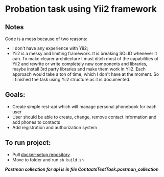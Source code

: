 # Probation task using Yii2 framework

## Notes

Code is a mess because of two reasons:
 * I don't have any experience with Yii2;
 * Yii2 is a messy and limiting framework. It is breaking SOLID whenever it can. To make clearer architecture 
 I must ditch most of the capabilities of Yii2 and rewrite or write completely new components and libraries, maybe install
 3rd party libraries and make them work in Yii2. Each approach would take a ton of time, which I don't have at the moment.
 So I finished the task using Yii2 structure as it is documented.
 
## Goals:
 * Create simple rest-api which will manage personal phonebook for each user
 * User should be able to create, change, remove contact information and add phones to contacts
 * Add registration and authorization system

## To run project:
 
 * Pull [docker-setup repository](https://github.com/TheP6/ProbationTaskContactListDockerSetup)
 * Move to folder and run `sh build.sh` 
 
_**Postman collection for api is in file ContactsTestTask.postman_collection**_
